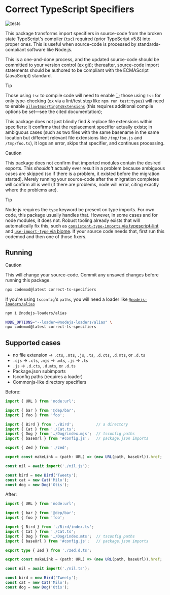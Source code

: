 # Correct TypeScript Specifiers

![tests](https://github.com/JakobJingleheimer/correct-ts-specifiers/actions/workflows/ci.yml/badge.svg)

This package transforms import specifiers in source-code from the broken state TypeScript's compiler (`tsc`) required (prior TypeScript v5.8) into proper ones. This is useful when source-code is processed by standards-compliant software like Node.js.

This is a one-and-done process, and the updated source-code should be committed to your version control (ex git); thereafter, source-code import statements should be authored to be compliant with the ECMAScript (JavaScript) standard.

> [!TIP]
> Those using `tsc` to compile code will need to enable [``](); those using `tsc` for only type-checking (ex via a lint/test step like `npm run test:types`) will need to enable [`allowImportingTsExtensions`](https://www.typescriptlang.org/tsconfig/#allowImportingTsExtensions) (this requires additional compile options be set—see the cited documentation);

This package does not just blindly find & replace file extensions within specifiers: It confirms that the replacement specifier actually exists; in ambiguous cases (such as two files with the same basename in the same location but different relevant file extensions like `/tmp/foo.js` and `/tmp/foo.ts`), it logs an error, skips that specifier, and continues processing.

> [!CAUTION]
> This package does not confirm that imported modules contain the desired exports. This _shouldn't_ actually ever result in a problem because ambiguous cases are skipped (so if there is a problem, it existed before the migration started). Merely running your source-code after the mirgration completes will confirm all is well (if there are problems, node will error, citing exactly where the problems are).

> [!TIP]
> Node.js requires the `type` keyword be present on type imports. For own code, this package usually handles that. However, in some cases and for node modules, it does not. Robust tooling already exists that will automatically fix this, such as [`consistent-type-imports` via typescript-lint](https://typescript-eslint.io/rules/consistent-type-imports) and [`use-import-type` via biome](https://biomejs.dev/linter/rules/use-import-type/). If your source code needs that, first run this codemod and then one of those fixers.

## Running

> [!CAUTION]
> This will change your source-code. Commit any unsaved changes before running this package.

```sh
npx codemod@latest correct-ts-specifiers
```

If you're using `tsconfig`'s `paths`, you will need a loader like [`@nodejs-loaders/alias`](https://github.com/JakobJingleheimer/nodejs-loaders/blob/main/packages/alias?tab=readme-ov-file)


```sh
npm i @nodejs-loaders/alias

NODE_OPTIONS="--loader=@nodejs-loaders/alias" \
npx codemod@latest correct-ts-specifiers
```

## Supported cases

* no file extension → `.cts`, `.mts`, `.js`, `.ts`, `.d.cts`, `.d.mts`, or `.d.ts`
* `.cjs` → `.cts`, `.mjs` → `.mts`, `.js` → `.ts`
* `.js` → `.d.cts`, `.d.mts`, or `.d.ts`
* Package.json subimports
* tsconfig paths (requires a loader)
* Commonjs-like directory specifiers

Before:

```ts
import { URL } from 'node:url';

import { bar } from '@dep/bar';
import { foo } from 'foo';

import { Bird } from './Bird';          // a directory
import { Cat } from './Cat.ts';
import { Dog } from '…/Dog/index.mjs';  // tsconfig paths
import { baseUrl } from '#config.js';   // package.json imports

export { Zed } from './zed';

export const makeLink = (path: URL) => (new URL(path, baseUrl)).href;

const nil = await import('./nil.js');

const bird = new Bird('Tweety');
const cat = new Cat('Milo');
const dog = new Dog('Otis');
```

After:

```ts
import { URL } from 'node:url';

import { bar } from '@dep/bar';
import { foo } from 'foo';

import { Bird } from './Bird/index.ts';
import { Cat } from './Cat.ts';
import { Dog } from '…/Dog/index.mts';  // tsconfig paths
import { baseUrl } from '#config.js';   // package.json imports

export type { Zed } from './zed.d.ts';

export const makeLink = (path: URL) => (new URL(path, baseUrl)).href;

const nil = await import('./nil.ts');

const bird = new Bird('Tweety');
const cat = new Cat('Milo');
const dog = new Dog('Otis');
```
